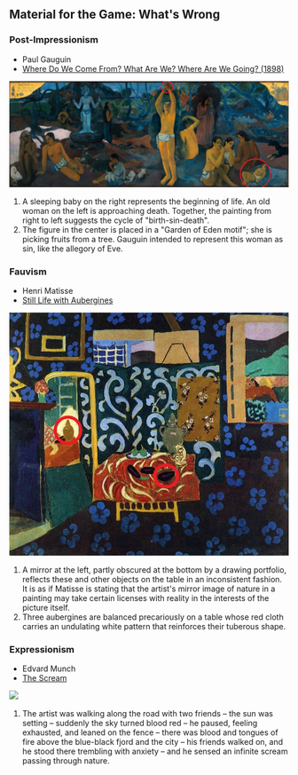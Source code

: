 ## Material for the Game: What's Wrong
### Post-Impressionism
* Paul Gauguin
* [Where Do We Come From? What Are We? Where Are We Going? (1898)](https://en.wikipedia.org/wiki/Where_Do_We_Come_From%3F_What_Are_We%3F_Where_Are_We_Going%3F)

![](./Paul_Gauguin_-_D'ou_venons-nous.jpg)

1. A sleeping baby on the right represents the beginning of life. An old woman on the left is approaching death. Together, the painting from right to left suggests the cycle of "birth-sin-death". 
2. The figure in the center is placed in a "Garden of Eden motif"; she is picking fruits from a tree. Gauguin intended to represent this woman as sin, like the allegory of Eve.

### Fauvism
* Henri Matisse
* [Still Life with Aubergines](https://www.henrimatisse.org/still-life-with-aubergines.jsp)

![](./still-life-with-aubergines.jpg)

1. A mirror at the left, partly obscured at the bottom by a drawing portfolio, reflects these and other objects on the table in an inconsistent fashion. It is as if Matisse is stating that the artist's mirror image of nature in a painting may take certain licenses with reality in the interests of the picture itself.
2. Three aubergines are balanced precariously on a table whose red cloth carries an undulating white pattern that reinforces their tuberous shape.

### Expressionism
* Edvard Munch
* [The Scream](https://en.wikipedia.org/wiki/The_Scream)

![](./The_Scream.jpg)

1. The artist was walking along the road with two friends – the sun was setting – suddenly the sky turned blood red – he paused, feeling exhausted, and leaned on the fence – there was blood and tongues of fire above the blue-black fjord and the city – his friends walked on, and he stood there trembling with anxiety – and he sensed an infinite scream passing through nature.

